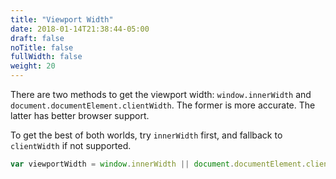 ```yaml
---
title: "Viewport Width"
date: 2018-01-14T21:38:44-05:00
draft: false
noTitle: false
fullWidth: false
weight: 20
---
```


There are two methods to get the viewport width: `window.innerWidth` and `document.documentElement.clientWidth`. The former is more accurate. The latter has better browser support.

To get the best of both worlds, try `innerWidth` first, and fallback to `clientWidth` if not supported.

```javascript
var viewportWidth = window.innerWidth || document.documentElement.clientWidth;
```